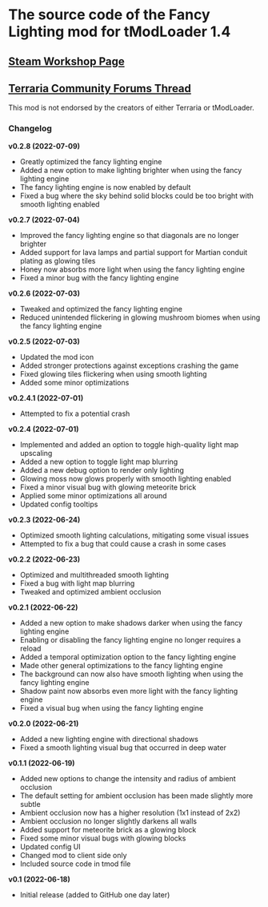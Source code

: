 ﻿# The source code of the Fancy Lighting mod for tModLoader 1.4

## [Steam Workshop Page](https://steamcommunity.com/sharedfiles/filedetails/?id=2822950837)
## [Terraria Community Forums Thread](https://forums.terraria.org/index.php?threads/fancy-lighting-mod.113067/)

This mod is not endorsed by the creators of either Terraria or tModLoader.

### Changelog

**v0.2.8 (2022-07-09)**
- Greatly optimized the fancy lighting engine
- Added a new option to make lighting brighter when using the fancy lighting engine
- The fancy lighting engine is now enabled by default
- Fixed a bug where the sky behind solid blocks could be too bright with smooth lighting enabled

**v0.2.7 (2022-07-04)**
- Improved the fancy lighting engine so that diagonals are no longer brighter
- Added support for lava lamps and partial support for Martian conduit plating as glowing tiles
- Honey now absorbs more light when using the fancy lighting engine
- Fixed a minor bug with the fancy lighting engine

**v0.2.6 (2022-07-03)**
- Tweaked and optimized the fancy lighting engine
- Reduced unintended flickering in glowing mushroom biomes when using the fancy lighting engine

**v0.2.5 (2022-07-03)**
- Updated the mod icon
- Added stronger protections against exceptions crashing the game
- Fixed glowing tiles flickering when using smooth lighting
- Added some minor optimizations

**v0.2.4.1 (2022-07-01)**
- Attempted to fix a potential crash

**v0.2.4 (2022-07-01)**
- Implemented and added an option to toggle high-quality light map upscaling
- Added a new option to toggle light map blurring
- Added a new debug option to render only lighting
- Glowing moss now glows properly with smooth lighting enabled
- Fixed a minor visual bug with glowing meteorite brick
- Applied some minor optimizations all around
- Updated config tooltips

**v0.2.3 (2022-06-24)**
- Optimized smooth lighting calculations, mitigating some visual issues
- Attempted to fix a bug that could cause a crash in some cases

**v0.2.2 (2022-06-23)**
- Optimized and multithreaded smooth lighting
- Fixed a bug with light map blurring
- Tweaked and optimized ambient occlusion

**v0.2.1 (2022-06-22)**
- Added a new option to make shadows darker when using the fancy lighting engine
- Enabling or disabling the fancy lighting engine no longer requires a reload
- Added a temporal optimization option to the fancy lighting engine
- Made other general optimizations to the fancy lighting engine
- The background can now also have smooth lighting when using the fancy lighting engine
- Shadow paint now absorbs even more light with the fancy lighting engine
- Fixed a visual bug when using the fancy lighting engine

**v0.2.0 (2022-06-21)**
- Added a new lighting engine with directional shadows
- Fixed a smooth lighting visual bug that occurred in deep water

**v0.1.1 (2022-06-19)**
- Added new options to change the intensity and radius of ambient occlusion
- The default setting for ambient occlusion has been made slightly more subtle
- Ambient occlusion now has a higher resolution (1x1 instead of 2x2)
- Ambient occlusion no longer slightly darkens all walls
- Added support for meteorite brick as a glowing block
- Fixed some minor visual bugs with glowing blocks
- Updated config UI
- Changed mod to client side only
- Included source code in tmod file

**v0.1 (2022-06-18)**
- Initial release (added to GitHub one day later)